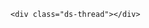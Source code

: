 <!-- Duoshuo Comment BEGIN -->
	<div class="ds-thread"></div>
<div class="ds-thread" data-thread-key="{{ page.id }}" data-title="{{ page.title }}" ></div>
<script type="text/javascript">
var duoshuoQuery = {short_name:"darkkate"};
	(function() {
		var ds = document.createElement('script');
		ds.type = 'text/javascript';ds.async = true;
		ds.src = 'http://static.duoshuo.com/embed.js';
		ds.charset = 'UTF-8';
		(document.getElementsByTagName('head')[0] 
		|| document.getElementsByTagName('body')[0]).appendChild(ds);
	})();
	</script>
<!-- Duoshuo Comment END -->
